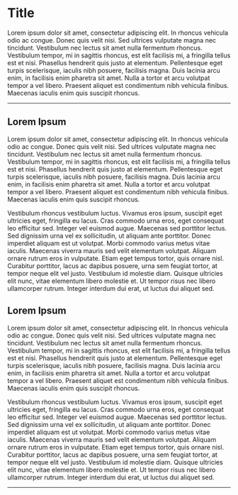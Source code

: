 # Title
Lorem ipsum dolor sit amet, consectetur adipiscing elit. In rhoncus vehicula odio ac congue. Donec quis velit nisi. Sed ultrices vulputate magna nec tincidunt. Vestibulum nec lectus sit amet nulla fermentum rhoncus. Vestibulum tempor, mi in sagittis rhoncus, est elit facilisis mi, a fringilla tellus est et nisi. Phasellus hendrerit quis justo at elementum. Pellentesque eget turpis scelerisque, iaculis nibh posuere, facilisis magna. Duis lacinia arcu enim, in facilisis enim pharetra sit amet. Nulla a tortor et arcu volutpat tempor a vel libero. Praesent aliquet est condimentum nibh vehicula finibus. Maecenas iaculis enim quis suscipit rhoncus.

---
## Lorem Ipsum
Lorem ipsum dolor sit amet, consectetur adipiscing elit. In rhoncus vehicula odio ac congue. Donec quis velit nisi. Sed ultrices vulputate magna nec tincidunt. Vestibulum nec lectus sit amet nulla fermentum rhoncus. Vestibulum tempor, mi in sagittis rhoncus, est elit facilisis mi, a fringilla tellus est et nisi. Phasellus hendrerit quis justo at elementum. Pellentesque eget turpis scelerisque, iaculis nibh posuere, facilisis magna. Duis lacinia arcu enim, in facilisis enim pharetra sit amet. Nulla a tortor et arcu volutpat tempor a vel libero. Praesent aliquet est condimentum nibh vehicula finibus. Maecenas iaculis enim quis suscipit rhoncus.

Vestibulum rhoncus vestibulum luctus. Vivamus eros ipsum, suscipit eget ultricies eget, fringilla eu lacus. Cras commodo urna eros, eget consequat leo efficitur sed. Integer vel euismod augue. Maecenas sed porttitor lectus. Sed dignissim urna vel ex sollicitudin, ut aliquam ante porttitor. Donec imperdiet aliquam est ut volutpat. Morbi commodo varius metus vitae iaculis. Maecenas viverra mauris sed velit elementum volutpat. Aliquam ornare rutrum eros in vulputate. Etiam eget tempus tortor, quis ornare nisl. Curabitur porttitor, lacus ac dapibus posuere, urna sem feugiat tortor, at tempor neque elit vel justo. Vestibulum id molestie diam. Quisque ultricies elit nunc, vitae elementum libero molestie et. Ut tempor risus nec libero ullamcorper rutrum. Integer interdum dui erat, ut luctus dui aliquet sed.

## Lorem Ipsum
Lorem ipsum dolor sit amet, consectetur adipiscing elit. In rhoncus vehicula odio ac congue. Donec quis velit nisi. Sed ultrices vulputate magna nec tincidunt. Vestibulum nec lectus sit amet nulla fermentum rhoncus. Vestibulum tempor, mi in sagittis rhoncus, est elit facilisis mi, a fringilla tellus est et nisi. Phasellus hendrerit quis justo at elementum. Pellentesque eget turpis scelerisque, iaculis nibh posuere, facilisis magna. Duis lacinia arcu enim, in facilisis enim pharetra sit amet. Nulla a tortor et arcu volutpat tempor a vel libero. Praesent aliquet est condimentum nibh vehicula finibus. Maecenas iaculis enim quis suscipit rhoncus.

Vestibulum rhoncus vestibulum luctus. Vivamus eros ipsum, suscipit eget ultricies eget, fringilla eu lacus. Cras commodo urna eros, eget consequat leo efficitur sed. Integer vel euismod augue. Maecenas sed porttitor lectus. Sed dignissim urna vel ex sollicitudin, ut aliquam ante porttitor. Donec imperdiet aliquam est ut volutpat. Morbi commodo varius metus vitae iaculis. Maecenas viverra mauris sed velit elementum volutpat. Aliquam ornare rutrum eros in vulputate. Etiam eget tempus tortor, quis ornare nisl. Curabitur porttitor, lacus ac dapibus posuere, urna sem feugiat tortor, at tempor neque elit vel justo. Vestibulum id molestie diam. Quisque ultricies elit nunc, vitae elementum libero molestie et. Ut tempor risus nec libero ullamcorper rutrum. Integer interdum dui erat, ut luctus dui aliquet sed.

---
<explore pages="Attributions,Communication" />